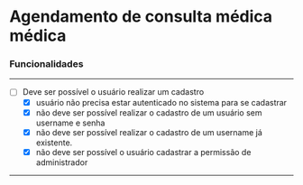 # Agendamento de consulta médica **médica**

### **Funcionalidades**

---

- [ ] Deve ser possível o usuário realizar um cadastro
    - [x] usuário não precisa estar autenticado no sistema para se cadastrar  
    - [x] não deve ser possível realizar o cadastro de um usuário sem username e senha
    - [x] não deve ser possível realizar o cadastro de um username já existente.
    - [x] não deve ser possível o usuário cadastrar a permissão de administrador
    
---
